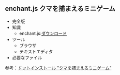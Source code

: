 ## enchant.js クマを捕まえるミニゲーム

* 完全版
* 知識
	- enchant.js:[ダウンロード](http://enchantjs.com/download/)
* ツール
	- ブラウザ
	- テキストエディタ
* 必要なファイル

参考：[ドットインストール "クマを捕まえるミニゲーム"](http://dotinstall.com/lessons/kuma_catch_enchant_js_v2/21601)